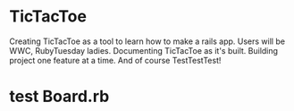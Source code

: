 # TicTacToe

Creating TicTacToe as a tool to learn how to make a rails app. Users will be WWC, RubyTuesday ladies. Documenting TicTacToe as it's built. Building project one feature at a time. And of course TestTestTest!

# test Board.rb
